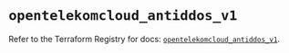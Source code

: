 # `opentelekomcloud_antiddos_v1`

Refer to the Terraform Registry for docs: [`opentelekomcloud_antiddos_v1`](https://registry.terraform.io/providers/opentelekomcloud/opentelekomcloud/1.36.19/docs/resources/antiddos_v1).

